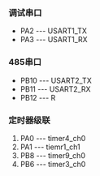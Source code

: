 ### 调试串口
- PA2 --- USART1_TX
- PA3 --- USART1_RX
### 485串口
- PB10 --- USART2_TX
- PB11 --- USART2_RX
- PB12 --- R

### 定时器级联
1. PA0 --- timer4_ch0
2. PA1 --- tiemr1_ch1
3. PB8 --- timer9_ch0
4. PB6 --- timer3_ch0



